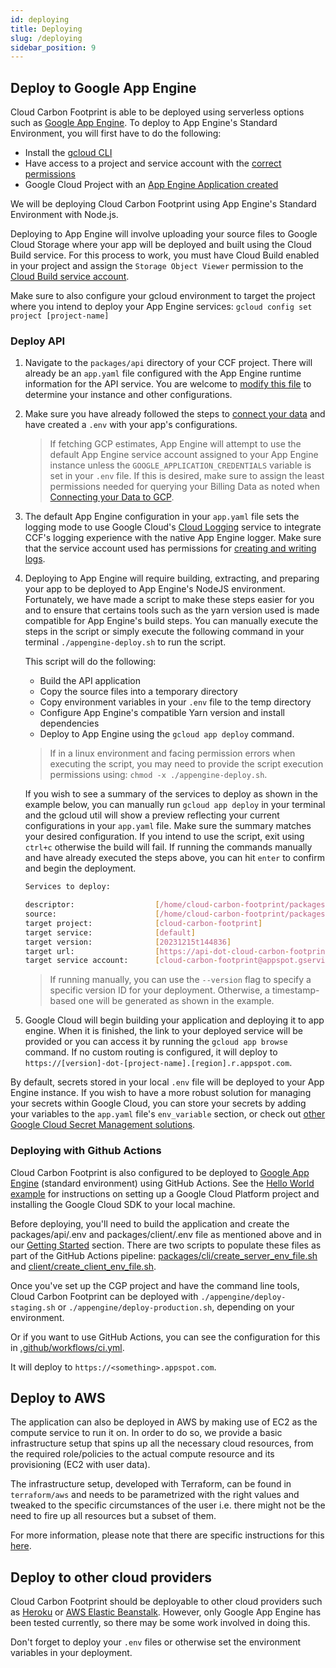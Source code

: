 ```yaml
---
id: deploying
title: Deploying
slug: /deploying
sidebar_position: 9
---
```


## Deploy to Google App Engine
<!-- NEW Instructions -->
Cloud Carbon Footprint is able to be deployed using serverless options such as [Google App Engine](https://cloud.google.com/appengine/). To deploy to App Engine's Standard Environment, you will first have to do the following:

- Install the [gcloud CLI](https://cloud.google.com/sdk/gcloud)
- Have access to a project and service account with the [correct permissions](https://cloud.google.com/appengine/docs/standard/roles)
- Google Cloud Project with an [App Engine Application created](https://cloud.google.com/appengine/docs/standard/nodejs/building-app/creating-project#creating-a-gcp-project)

We will be deploying Cloud Carbon Footprint using App Engine's Standard Environment with Node.js. 

Deploying to App Engine will involve uploading your source files to Google Cloud Storage where your app will be deployed and built using the Cloud Build service. For this process to work, you must have Cloud Build enabled in your project and assign the `Storage Object Viewer` permission to the [Cloud Build service account](https://cloud.google.com/build/docs/securing-builds/configure-access-for-cloud-build-service-account?_ga=2.60557161.-51432.1692371347&_gac=1.159431247.1702657875.Cj0KCQiAj_CrBhD-ARIsAIiMxT-mK3AQ_yjaD9oue_os4iogaIYcHMJycA4rgav3uX3Rp6qWxed9QuUaAsYaEALw_wcB#service-account-permissions-iam-page).

Make sure to also configure your gcloud environment to target the project where you intend to deploy your App Engine services: `gcloud config set project [project-name]`

### Deploy API

1. Navigate to the `packages/api` directory of your CCF project. There will already be an `app.yaml` file configured with the App Engine runtime information for the API service. You are welcome to [modify this file](https://cloud.google.com/appengine/docs/standard/reference/app-yaml?tab=node.js) to determine your instance and other configurations.

2. Make sure you have already followed the steps to [connect your data](./GettingStartedIntro.md#connecting-your-data) and have created a `.env` with your app's configurations.

    > If fetching GCP estimates, App Engine will attempt to use the default App Engine service account assigned to your App Engine instance unless the `GOOGLE_APPLICATION_CREDENTIALS` variable is set in your `.env` file. If this is desired, make sure to assign the least permissions needed for querying your Billing Data as noted when [Connecting your Data to GCP](../ConnectingData/GCP.md).

3. The default App Engine configuration in your `app.yaml` file sets the logging mode to use Google Cloud's [Cloud Logging](https://cloud.google.com/logging?hl=en) service to integrate CCF's logging experience with the native App Engine logger. Make sure that the service account used has permissions for [creating and writing logs](https://cloud.google.com/logging/docs/access-control#permissions_and_roles).

4. Deploying to App Engine will require building, extracting, and preparing your app to be deployed to App Engine's NodeJS environment. Fortunately, we have made a script to make these steps easier for you and to ensure that certains tools such as the yarn version used is made compatible for App Engine's build steps. You can manually execute the steps in the script or simply execute the following command in your terminal `./appengine-deploy.sh` to run the script.

    This script will do the following:

    * Build the API application
    * Copy the source files into a temporary directory
    * Copy environment variables in your `.env` file to the temp directory
    * Configure App Engine's compatible Yarn version and install dependencies
    * Deploy to App Engine using the `gcloud app deploy` command.

    > If in a linux environment and facing permission errors when executing the script, you may need to provide the script execution permissions using: `chmod -x ./appengine-deploy.sh`.

    If you wish to see a summary of the services to deploy as shown in the example below, you can manually run `gcloud app deploy` in your terminal and the gcloud util will show a preview reflecting your current configurations in your `app.yaml` file. Make sure the summary matches your desired configuration. If you intend to use the script, exit using `ctrl+c` otherwise the build will fail. If running the commands manually and have already executed the steps above, you can hit `enter` to confirm and begin the deployment.

    ``` sh
    Services to deploy:

    descriptor:                  [/home/cloud-carbon-footprint/packages/api/app.yaml]
    source:                      [/home/cloud-carbon-footprint/packages/api]
    target project:              [cloud-carbon-footprint]
    target service:              [default]
    target version:              [20231215t144836]
    target url:                  [https://api-dot-cloud-carbon-footprint.ue.r.appspot.com]
    target service account:      [cloud-carbon-footprint@appspot.gserviceaccount.com]
    ```
    
    > If running manually, you can use the `--version` flag to specify a specific version ID for your deployment. Otherwise, a timestamp-based one will be generated as shown in the example.

5. Google Cloud will begin building your application and deploying it to app engine. When it is finished, the link to your deployed service will be provided or you can access it by running the `gcloud app browse` command. If no custom routing is configured, it will deploy to `https://[version]-dot-[project-name].[region].r.appspot.com`.

By default, secrets stored in your local `.env` file will be deployed to your App Engine instance. If you wish to have a more robust solution for managing your secrets within Google Cloud, you can store your secrets by adding your variables to the `app.yaml` file's `env_variable` section, or check out [other Google Cloud Secret Management solutions](https://cloud.google.com/secret-manager/docs/overview#choosing_a_secret_management_solution).

<!-- Old Instructions Below -->

### Deploying with Github Actions
Cloud Carbon Footprint is also configured to be deployed to [Google App Engine](https://cloud.google.com/appengine/) (standard environment) using GitHub Actions. See the [Hello World example](https://cloud.google.com/nodejs/getting-started/hello-world) for instructions on setting up a Google Cloud Platform project and installing the Google Cloud SDK to your local machine.

Before deploying, you'll need to build the application and create the packages/api/.env and packages/client/.env file as mentioned above and in our [Getting Started](./GettingStartedIntro.md) section. There are two scripts to populate these files as part of the GitHub Actions pipeline: [packages/cli/create_server_env_file.sh](https://github.com/cloud-carbon-footprint/cloud-carbon-footprint/blob/trunk/packages/api/create_server_env_file.sh) and [client/create_client_env_file.sh](https://github.com/cloud-carbon-footprint/cloud-carbon-footprint/blob/trunk/packages/client/create_client_env_file.sh).

Once you've set up the CGP project and have the command line tools, Cloud Carbon Footprint can be deployed with `./appengine/deploy-staging.sh` or `./appengine/deploy-production.sh`, depending on your environment.

Or if you want to use GitHub Actions, you can see the configuration for this in [.github/workflows/ci.yml](https://github.com/cloud-carbon-footprint/cloud-carbon-footprint/blob/trunk/.github/workflows/ci.yml).

It will deploy to `https://<something>.appspot.com`.

## Deploy to AWS

The application can also be deployed in AWS by making use of EC2 as the compute service to run it on. In order to do so, we provide a basic infrastructure setup that spins up all the necessary cloud resources, from the required role/policies to the actual compute resource and its provisioning (EC2 with user data).

The infrastructure setup, developed with Terraform, can be found in `terraform/aws` and needs to be parametrized with the right values and tweaked to the specific circumstances of the user i.e. there might not be the need to fire up all resources but a subset of them.

For more information, please note that there are specific instructions for this [here](https://github.com/cloud-carbon-footprint/cloud-carbon-footprint/blob/trunk/terraform/aws/README.md).

## Deploy to other cloud providers

Cloud Carbon Footprint should be deployable to other cloud providers such as [Heroku](https://www.heroku.com/) or [AWS Elastic Beanstalk](https://aws.amazon.com/elasticbeanstalk/). However, only Google App Engine has been tested currently, so there may be some work involved in doing this.

Don't forget to deploy your `.env` files or otherwise set the environment variables in your deployment.
